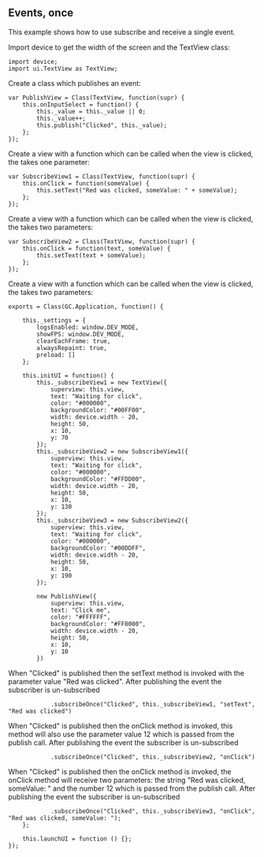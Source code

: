 ## Events, once

This example shows how to use subscribe and receive a single event.

Import device to get the width of the screen and the TextView class:
~~~
import device;
import ui.TextView as TextView;
~~~

Create a class which publishes an event:

~~~
var PublishView = Class(TextView, function(supr) {
    this.onInputSelect = function() {
        this._value = this._value || 0;
        this._value++;
        this.publish("Clicked", this._value);
    };
});
~~~

Create a view with a function which can be called when the view is clicked,
the takes one parameter:

~~~
var SubscribeView1 = Class(TextView, function(supr) {
    this.onClick = function(someValue) {
        this.setText("Red was clicked, someValue: " + someValue);
    };
});
~~~

Create a view with a function which can be called when the view is clicked,
the takes two parameters:

~~~
var SubscribeView2 = Class(TextView, function(supr) {
    this.onClick = function(text, someValue) {
        this.setText(text + someValue);
    };
});
~~~

Create a view with a function which can be called when the view is clicked,
the takes two parameters:

~~~
exports = Class(GC.Application, function() {

    this._settings = {
        logsEnabled: window.DEV_MODE,
        showFPS: window.DEV_MODE,
        clearEachFrame: true,
        alwaysRepaint: true,
        preload: []
    };

    this.initUI = function() {
        this._subscribeView1 = new TextView({
            superview: this.view,
            text: "Waiting for click",
            color: "#000000",
            backgroundColor: "#00FF00",
            width: device.width - 20,
            height: 50,
            x: 10,
            y: 70
        });
        this._subscribeView2 = new SubscribeView1({
            superview: this.view,
            text: "Waiting for click",
            color: "#000000",
            backgroundColor: "#FFDD00",
            width: device.width - 20,
            height: 50,
            x: 10,
            y: 130
        });
        this._subscribeView3 = new SubscribeView2({
            superview: this.view,
            text: "Waiting for click",
            color: "#000000",
            backgroundColor: "#00DDFF",
            width: device.width - 20,
            height: 50,
            x: 10,
            y: 190
        });

        new PublishView({
            superview: this.view,
            text: "Click me",
            color: "#FFFFFF",
            backgroundColor: "#FF0000",
            width: device.width - 20,
            height: 50,
            x: 10,
            y: 10
        })
~~~

When "Clicked" is published then the setText method is
invoked with the parameter value "Red was clicked".
After publishing the event the subscriber is un-subscribed

~~~
            .subscribeOnce("Clicked", this._subscribeView1, "setText", "Red was clicked")
~~~

When "Clicked" is published then the onClick method is
invoked, this method will also use the parameter value 12 which
is passed from the publish call.
After publishing the event the subscriber is un-subscribed

~~~
            .subscribeOnce("Clicked", this._subscribeView2, "onClick")
~~~

When "Clicked" is published then the onClick method is
invoked, the onClick method will receive two parameters: the
string "Red was clicked, someValue: " and the number 12 which
is passed from the publish call.
After publishing the event the subscriber is un-subscribed

~~~
            .subscribeOnce("Clicked", this._subscribeView3, "onClick", "Red was clicked, someValue: ");
    };

    this.launchUI = function () {};
});
~~~~
